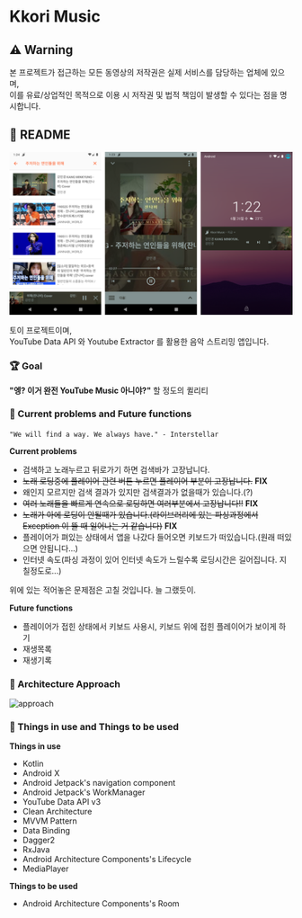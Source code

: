# Kkori Music

## ⚠ Warning

본 프로젝트가 접근하는 모든 동영상의 저작권은 실제 서비스를 담당하는 업체에 있으며,  
이를 유료/상업적인 목적으로 이용 시 저작권 및 법적 책임이 발생할 수 있다는 점을 명시합니다.

## 📄 README

![screenshot](img/screenshot.png)

토이 프로젝트이며,  
YouTube Data API 와 Youtube Extractor 를 활용한 음악 스트리밍 앱입니다.

### 🏆 Goal

**"엥? 이거 완전 YouTube Music 아니야?"** 할 정도의 퀼리티  

### 🚧 Current problems and Future functions

```"We will find a way. We always have." - Interstellar``` 

****Current problems****  
* 검색하고 노래누르고 뒤로가기 하면 검색바가 고장납니다.
* ~~노래 로딩중에 플레이어 관련 버튼 누르면 플레이어 부분이 고장납니다.~~ **FIX**
* 왜인지 모르지만 검색 결과가 있지만 검색결과가 없을때가 있습니다.(?)
* ~~여러 노래들을 빠르게 연속으로 로딩하면 여러부분에서 고장납니다!!~~ **FIX**
* ~~노래가 아에 로딩이 안될때가 있습니다.(라이브러리에 있는 파싱과정에서 Exception 이 뜰 때 일어나는 거 같습니다)~~ **FIX**
* 플레이어가 펴있는 상태에서 앱을 나갔다 들어오면 키보드가 떠있습니다.(원래 떠있으면 안됩니다...)
* 인터넷 속도(파싱 과정이 있어 인터넷 속도가 느릴수록 로딩시간은 길어집니다. 지칠정도로...)

위에 있는 적어놓은 문제점은 고칠 것입니다. 늘 그랬듯이.

****Future functions****  
* 플레이어가 접힌 상태에서 키보드 사용시, 키보드 위에 접힌 플레이어가 보이게 하기
* 재생목록
* 재생기록

### 🎯 Architecture Approach

![approach](img/approach.png)

### 🚀 Things in use and Things to be used

****Things in use****  
* Kotlin
* Android X
* Android Jetpack's navigation component
* Android Jetpack's WorkManager
* YouTube Data API v3
* Clean Architecture
* MVVM Pattern
* Data Binding
* Dagger2
* RxJava
* Android Architecture Components's Lifecycle
* MediaPlayer

****Things to be used****  
* Android Architecture Components's Room